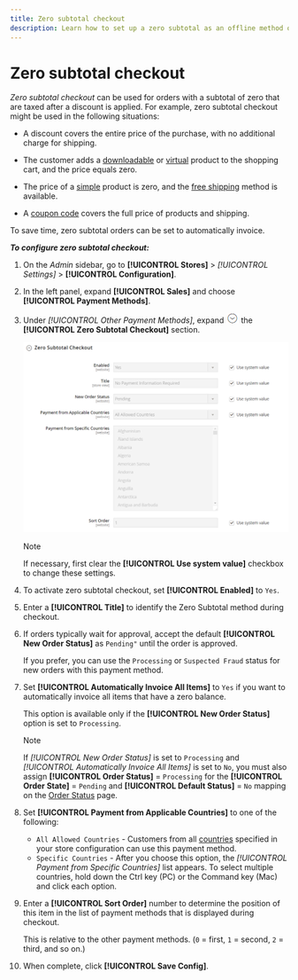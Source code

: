 ```yaml
---
title: Zero subtotal checkout
description: Learn how to set up a zero subtotal as an offline method of payment on your store.
---
```

# Zero subtotal checkout

_Zero subtotal checkout_ can be used for orders with a subtotal of zero that are taxed after a discount is applied. For example, zero subtotal checkout might be used in the following situations:

- A discount covers the entire price of the purchase, with no additional charge for shipping.

- The customer adds a [downloadable](../catalog/product-create-downloadable.md) or [virtual](../catalog/product-create-virtual.md) product to the shopping cart, and the price equals zero.

- The price of a [simple](../catalog/product-create-simple.md) product is zero, and the [free shipping](shipping-free.md) method is available.

- A [coupon code](../merchandising-promotions/price-rules-cart-coupon.md) covers the full price of products and shipping.

To save time, zero subtotal orders can be set to automatically invoice.

**_To configure zero subtotal checkout:_**

1. On the _Admin_ sidebar, go to **[!UICONTROL Stores]** > _[!UICONTROL Settings]_ > **[!UICONTROL Configuration]**.

1. In the left panel, expand **[!UICONTROL Sales]** and choose **[!UICONTROL Payment Methods]**.

1. Under _[!UICONTROL Other Payment Methods]_, expand ![Expansion selector](../assets/icon-display-expand.png) the **[!UICONTROL Zero Subtotal Checkout]** section.

   ![Zero Subtotal Checkout](../configuration-reference/sales/assets/payment-methods-zero-subtotal-checkout.png)<!-- zoom -->

   >[!NOTE]
   >
   >If necessary, first clear the **[!UICONTROL Use system value]** checkbox to change these settings.

1. To activate zero subtotal checkout, set **[!UICONTROL Enabled]** to `Yes`.

1. Enter a **[!UICONTROL Title]** to identify the Zero Subtotal method during checkout.

1. If orders typically wait for approval, accept the default **[!UICONTROL New Order Status]** as `Pending"` until the order is approved.

   If you prefer, you can use the `Processing` or `Suspected Fraud` status for new orders with this payment method.

1. Set **[!UICONTROL Automatically Invoice All Items]** to `Yes` if you want to automatically invoice all items that have a zero balance.

   This option is available only if the **[!UICONTROL New Order Status]** option is set to `Processing`.

   >[!NOTE]
   >
   >If _[!UICONTROL New Order Status]_ is set to `Processing` and _[!UICONTROL Automatically Invoice All Items]_ is set to `No`, you must also assign **[!UICONTROL Order Status]** = `Processing` for the **[!UICONTROL Order State]** = `Pending` and **[!UICONTROL Default Status]** = `No` mapping on the [Order Status](order-status.md#custom-order-status) page.

1. Set **[!UICONTROL Payment from Applicable Countries]** to one of the following:

   - `All Allowed Countries` - Customers from all [countries](../getting-started/store-details.md#country-options) specified in your store configuration can use this payment method.
   - `Specific Countries` - After you choose this option, the _[!UICONTROL Payment from Specific Countries]_ list appears. To select multiple countries, hold down the Ctrl key (PC) or the Command key (Mac) and click each option.

1. Enter a **[!UICONTROL Sort Order]** number to determine the position of this item in the list of payment methods that is displayed during checkout.

   This is relative to the other payment methods. (`0` = first, `1` = second, `2` = third, and so on.)

1. When complete, click **[!UICONTROL Save Config]**.
